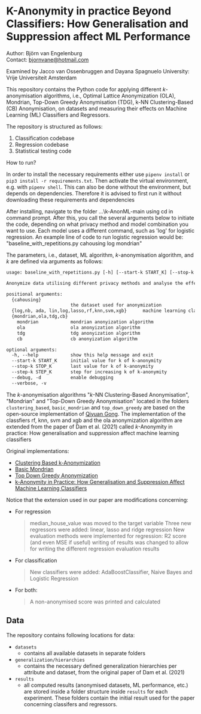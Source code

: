 # K-Anonymity in practice Beyond Classifiers: How Generalisation and Suppression affect ML Performance

Author: Björn van Engelenburg     
Contact: bjornvane@hotmail.com

Examined by Jacco van Ossenbruggen and Dayana Spagnuelo
University: Vrije Universiteit Amsterdam


This repository contains the Python code for applying different _k_-anonymisation algorithms, i.e., Optimal Lattice Anonymization (OLA), Mondrian, Top-Down Greedy Anonymisation (TDG), k-NN Clustering-Based (CB) Anonymisation,  on datasets and measuring their effects on Machine Learning (ML) Classifiers and Regressors.

The repository is structured as follows:
1. Classification codebase
2. Regression codebase
3. Statistical testing code


How to run?

In order to install the necessary requirements either use `pipenv install` or `pip3 install -r requirements.txt`.
Then activate the virtual environment, e.g. with `pipenv shell`. This can also be done without the environment, but depends on dependencies. Therefore it is advised to first run it without downloading these requirements and dependencies

After installing, navigate to the folder ...\k-AnonML-main using cd in command prompt. After this, you call the several arguments below to initiate the code, depending on what privacy method and model combination you want to use. Each model uses a different command, such as 'log' for logistic regression. An example line of code to run logistic regression would be: "baseline_with_repetitions.py cahousing log mondrian"

The parameters, i.e., dataset, ML algorithm, _k_-anonymisation algorithm, and _k_ are defined via arguments as follows:

```txt
usage: baseline_with_repetitions.py [-h] [--start-k START_K] [--stop-k STOP_K] [--step-k STEP_K] [--debug] [--verbose] [{cmc,mgm,adult,cahousing}] [{log,nb, ada, lin,log,lasso,rf,knn,svm,xgb} ] {mondrian,ola,tdg,cb} ...

Anonymize data utilising different privacy methods and analyse the effects of the anonymization on the classification and regression performance

positional arguments:
  {cahousing}
                        the dataset used for anonymization
  {log,nb, ada, lin,log,lasso,rf,knn,svm,xgb}      machine learning classifier
  {mondrian,ola,tdg,cb}
    mondrian            mondrian anonyization algorithm
    ola                 ola anonyization algorithm
    tdg                 tdg anonyization algorithm
    cb                  cb anonyization algorithm

optional arguments:
  -h, --help            show this help message and exit
  --start-k START_K     initial value for k of k-anonymity
  --stop-k STOP_K       last value for k of k-anonymity
  --step-k STEP_K       step for increasing k of k-anonymity
  --debug, -d           enable debugging
  --verbose, -v
```


The _k_-anonymisation algorithms "_k_-NN Clustering-Based Anonymisation", "Mondrian" and "Top-Down Greedy Anonymisation" located in the folders `clustering_based`, `basic_mondrian` and `top_down_greedy` are based on the open-source implementation of [Qiyuan Gong](mailto:qiyuangong@gmail.com). The implementation of the classfiers rf, knn, svm and xgb and the ola anonymization algorithm are extended from the paper of Dam et al. (2021) called _k_-Anonymity in practice: How generalisation and suppression affect machine learning classifiers

Original implementations:

- [Clustering Based k-Anonymization](https://github.com/qiyuangong/Clustering_based_K_Anon)
- [Basic Mondrian](https://github.com/qiyuangong/Basic_Mondrian)
- [Top Down Greedy Anonymization](https://github.com/qiyuangong/Top_Down_Greedy_Anonymization)
- [k-Anonymity in Practice: How Generalisation and Suppression Affect Machine Learning Classifiers](https://github.com/fhstp/k-AnonML)

Notice that the extension used in our paper are modifications concerning:
- For regression
  > median_house_value was moved to the target variable
  > Three new regressors were added: linear, lasso and ridge regression
  > New evaluation methods were implemented for regression: R2 score (and even MSE if useful)
  > writing of results was changed to allow for writing the different regression evaluation results
- For classification
  > New classifiers were added: AdaBoostClassifier, Naive Bayes and Logistic Regression
- For both:
  > A non-anonymised score was printed and calculated



## Data
The repository contains following locations for data:

- `datasets`
  - contains all available datasets in separate folders
- `generalization/hierarchies`
  - contains the necessary defined generalization hierarchies per attribute and dataset, from the original paper of Dam et al. (2021)
- `results`
  - all computed results (anonymised datasets, ML performance, etc.) are stored inside a folder structure inside `results` for each experiment. These folders contain the initial result used for the paper concerning classifers and regressors.

